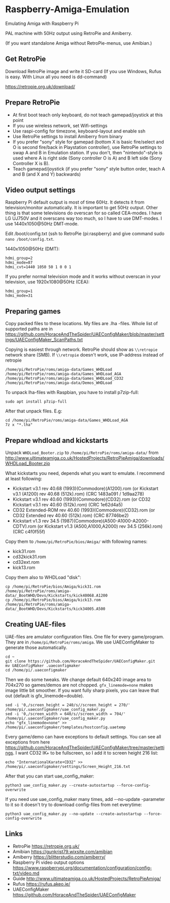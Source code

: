 # Raspberry-Amiga-Emulation
Emulating Amiga with Raspberry Pi

PAL machine with 50Hz output using RetroPie and Amiberry.

(If you want standalone Amiga without RetroPie-menus, use Amibian.)

## Get RetroPie
Download RetroPie image and write it SD-card (If you use Windows, Rufus is easy. With Linux all you need is dd-command)

https://retropie.org.uk/download/

## Prepare RetroPie
- At first boot teach only keyboard, do not teach gamepad/joystick at this point
- If you use wireless network, set Wifi-settings
- Use raspi-config for timezone, keyboard-layout and enable ssh
- Use RetroPie settings to install Amiberry from binary
- If you prefer "sony" style for gamepad (bottom X is basic fire/select and O is second fire/back in Playstation controller), use RetroPie settings to swap A and B in Emulation station. If you don't, then "nintendo"-style is used where A is right side (Sony controller O is A) and B left side (Sony Controller X is B).
- Teach gamepad/joystick (if you prefer "sony" style button order, teach A and B (and X and Y) backwards)

## Video output settings
Raspberry Pi default output is most of time 60Hz. It detects it from television/monitor automatically. It is important to get 50Hz output. Other thing is that some televisions do overscan for so called CEA-modes. I have LG UJ750V and it overscans way too much, so I have to use DMT-modes. I use 1440x1050@50Hz DMT-mode.

Edit /boot/config.txt (ssh to RetroPie (pi:raspberry) and give command sudo `nano /boot/config.txt`.

1440x1050@50Hz (DMT):
```
hdmi_group=2
hdmi_mode=87
hdmi_cvt=1440 1050 50 1 0 0 1
```
If you prefer normal television mode and it works without overscan in your television, use 1920x1080@50Hz (CEA):
```
hdmi_group=1
hdmi_mode=31
```

## Preparing games
Copy packed files to these locations. My files are .lha -files. Whole list of supported paths are in https://github.com/HoraceAndTheSpider/UAEConfigMaker/blob/master/settings/UAEConfigMaker_ScanPaths.txt

Copying is easiest through network. RetroPie should show as `\\retropie` network share (SMB). If `\\retropie` doesn't work, use IP-address instead of retropie
```
/home/pi/RetroPie/roms/amiga-data/Games_WHDLoad
/home/pi/RetroPie/roms/amiga-data/Games_WHDLoad_AGA
/home/pi/RetroPie/roms/amiga-data/Games_WHDLoad_CD32
/home/pi/RetroPie/roms/amiga-data/Demos_WHDLoad
```
To unpack lha-files with Raspbian, you have to install p7zip-full:
```
sudo apt install p7zip-full
```
After that unpack files. E.g:
```
cd /home/pi/RetroPie/roms/amiga-data/Games_WHDLoad_AGA
7z x "*.lha"
```

## Prepare whdload and kickstarts
Unpack `WHDLoad_Booter.zip` to `/home/pi/RetroPie/roms/amiga-data/` from http://www.ultimateamiga.co.uk/HostedProjects/RetroPieAmiga/downloads/WHDLoad_Booter.zip

What kickstarts you need, depends what you want to emulate. I recommend at least following:
- Kickstart v3.1 rev 40.68 (1993)(Commodore)(A1200).rom	(or Kickstart v3.1 (A1200) rev 40.68 (512k).rom) (CRC 1483a091 / 1d9aa278)
- Kickstart v3.1 rev 40.60 (1993)(Commodore)(CD32).rom (or CD32 Kickstart v3.1 rev 40.60 (512k).rom) (CRC 1e62d4a5)
- CD32 Extended-ROM rev 40.60 (1993)(Commodore)(CD32).rom (or CD32 Extended rev 40.60 (512k).rom) (CRC 87746be2)
- Kickstart v1.3 rev 34.5 (1987)(Commodore)(A500-A1000-A2000-CDTV).rom (or Kickstart v1.3 (A500,A1000,A2000) rev 34.5 (256k).rom) (CRC c4f0f55f)

Copy them to `/home/pi/RetroPie/bios/Amiga/` with following names:
- kick31.rom
- cd32kick31.rom
- cd32ext.rom
- kick13.rom

Copy them also to WHDLoad "disk":
```
cp /home/pi/RetroPie/bios/Amiga/kick31.rom /home/pi/RetroPie/roms/amiga-data/_BootWHD/Devs/Kickstarts/kick40068.A1200
cp /home/pi/RetroPie/bios/Amiga/kick13.rom /home/pi/RetroPie/roms/amiga-data/_BootWHD/Devs/Kickstarts/kick34005.A500
```

## Creating UAE-files
UAE-files are amulator configuration files. One file for every game/program. They are in `/home/pi/RetroPie/roms/amiga`. We use UAEConfigMaker to generate those automatically.
```
cd ~
git clone https://github.com/HoraceAndTheSpider/UAEConfigMaker.git
mv UAEConfigMaker .uaeconfigmaker
cd /home/pi/.uaeconfigmaker
```
Then we do some tweaks. We change default 640x240 image area to 704x270 so games/demos are not chopped. `gfx_linemode=none` makes image little bit smoother. If you want fully sharp pixels, you can leave that out (default is gfx_linemode=double).
```
sed -i '0,/screen_height = 240/s//screen_height = 270/' /home/pi/.uaeconfigmaker/uae_config_maker.py
sed -i '0,/screen_width = 640/s//screen_width = 704/' /home/pi/.uaeconfigmaker/uae_config_maker.py
echo "gfx_linemode=none" >> /home/pi/.uaeconfigmaker/templates/hostconfig.uaetemp
```
Every game/demo can have exceptions to default settings. You can see all exceptions from here https://github.com/HoraceAndTheSpider/UAEConfigMaker/tree/master/settings. I want CD32 IK+ to be fullscreen, so I add it to screen height 216 list:
```
echo "InternationalKarate+CD32" >> /home/pi/.uaeconfigmaker/settings/Screen_Height_216.txt
```
After that you can start uae_config_maker:
```
python3 uae_config_maker.py --create-autostartup --force-config-overwrite
```
If you need use uae_config_maker many times, add --no-update -parameter to it so it doesn't try to download config-files from net everytime:
```
python3 uae_config_maker.py --no-update --create-autostartup --force-config-overwrite
```


## Links
- RetroPie https://retropie.org.uk/
- Amibian https://gunkrist79.wixsite.com/amibian
- Amiberry https://blitterstudio.com/amiberry/
- Raspberry Pi video output options https://www.raspberrypi.org/documentation/configuration/config-txt/video.md
- Guide http://www.ultimateamiga.co.uk/HostedProjects/RetroPieAmiga/
- Rufus https://rufus.akeo.ie/
- UAEConfigMaker https://github.com/HoraceAndTheSpider/UAEConfigMaker
